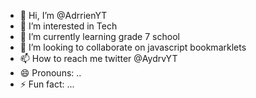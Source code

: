 - 👋 Hi, I’m @AdrrienYT
- 👀 I’m interested in Tech
- 🌱 I’m currently learning grade 7 school
- 💞️ I’m looking to collaborate on javascript bookmarklets
- 📫 How to reach me twitter @AydrvYT
- 😄 Pronouns: ..
- ⚡ Fun fact: ...

<!---
AdrrienYT/AdrrienYT is a ✨ special ✨ repository because its `README.md` (this file) appears on your GitHub profile.
You can click the Preview link to take a look at your changes.
--->
